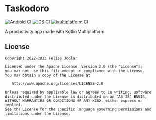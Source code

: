 # Taskodoro
[![Android CI](https://github.com/felipejoglar/taskodoro/actions/workflows/android_ci.yml/badge.svg)](https://github.com/felipejoglar/taskodoro/actions/workflows/android_ci.yml)
[![iOS CI](https://github.com/felipejoglar/taskodoro/actions/workflows/ios_ci.yml/badge.svg)](https://github.com/felipejoglar/taskodoro/actions/workflows/ios_ci.yml)
[![Multiplatform CI](https://github.com/felipejoglar/taskodoro/actions/workflows/multiplatform_ci.yml/badge.svg)](https://github.com/felipejoglar/taskodoro/actions/workflows/multiplatform_ci.yml)

A productivity app made with Kotlin Multiplatform

## License

```
Copyright 2022-2023 Felipe Joglar

Licensed under the Apache License, Version 2.0 (the "License");
you may not use this file except in compliance with the License.
You may obtain a copy of the License at

   http://www.apache.org/licenses/LICENSE-2.0

Unless required by applicable law or agreed to in writing, software
distributed under the License is distributed on an "AS IS" BASIS,
WITHOUT WARRANTIES OR CONDITIONS OF ANY KIND, either express or implied.
See the License for the specific language governing permissions and
limitations under the License.
```
